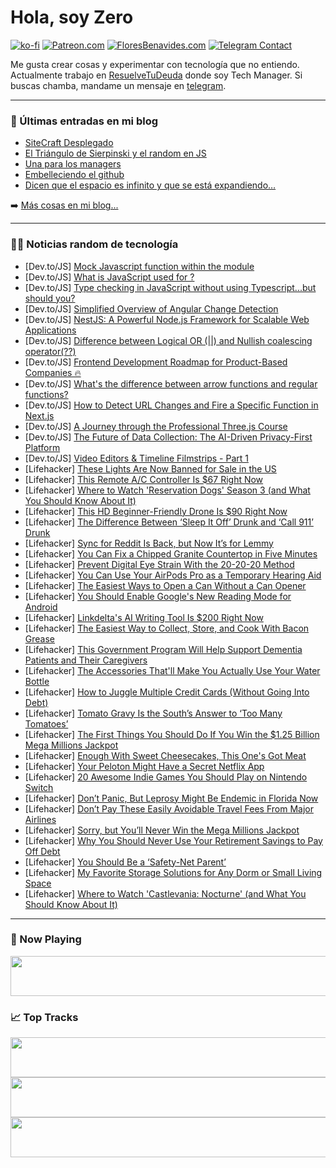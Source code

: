 # Hola, soy Zero

[![ko-fi](https://ko-fi.com/img/githubbutton_sm.svg)](https://ko-fi.com/J3J4N0LUK)
[![Patreon.com](https://img.shields.io/endpoint.svg?url=https%3A%2F%2Fshieldsio-patreon.vercel.app%2Fapi%3Fusername%3Dzerodragon%26type%3Dpatrons&style=for-the-badge)](https://patreon.com/zerodragon)
[![FloresBenavides.com](https://img.shields.io/website?down_message=oops&label=MiBlog&style=for-the-badge&up_message=online&url=https%3A%2F%2Ffloresbenavides.com)](https://floresbenavides.com)
[![Telegram Contact](https://img.shields.io/badge/escr%C3%ADbeme-ZeroDragon-%2326A5E4?style=for-the-badge&logo=telegram)](https://t.me/zerodragon)

Me gusta crear cosas y experimentar con tecnología que no entiendo.
Actualmente trabajo en [ResuelveTuDeuda](http://github.com/resuelve) donde soy Tech Manager.
Si buscas chamba, mandame un mensaje en [telegram](https://t.me/zerodragon).

---

### 📕 Últimas entradas en mi blog
<!-- BLOG-POST-LIST:START -->
- [SiteCraft Desplegado](https://floresbenavides.com/sitecraft-desplegado/)
- [El Triángulo de Sierpinski y el random en JS](https://floresbenavides.com/el-triangulo-de-sierpinski-y-el-random-en-js/)
- [Una para los managers](https://floresbenavides.com/una-para-los-managers/)
- [Embelleciendo el github](https://floresbenavides.com/embelleciendo-el-github/)
- [Dicen que el espacio es infinito y que se está expandiendo…](https://floresbenavides.com/dicen-que-el-espacio-es-infinito-y-que-se-esta-expandiendo/)
<!-- BLOG-POST-LIST:END -->

➡️ [Más cosas en mi blog...](https://floresbenavides.com)

---

### 👨‍💻 Noticias random de tecnología
<!-- TECH-POSTS:START -->
- [Dev.to/JS] [Mock Javascript function within the module](https://dev.to/ravimaharjan/mock-javascript-function-within-the-module-3b81)
- [Dev.to/JS] [What is JavaScript used for ?](https://dev.to/bindupatidar/what-is-javascript-used-for--54ge)
- [Dev.to/JS] [Type checking in JavaScript without using Typescript...but should you?](https://dev.to/xplodivity/type-checking-in-javascript-without-using-typescriptbut-should-you-29n4)
- [Dev.to/JS] [Simplified Overview of Angular Change Detection](https://dev.to/ussdlover/simplified-overview-of-angular-change-detection-4pbf)
- [Dev.to/JS] [NestJS: A Powerful Node.js Framework for Scalable Web Applications](https://dev.to/aimal-akrami/nestjs-a-powerful-nodejs-framework-for-scalable-web-applications-4a0k)
- [Dev.to/JS] [Difference between Logical OR &lpar;||&rpar; and Nullish coalescing operator&lpar;??&rpar;](https://dev.to/kaziusan/difference-between-logical-or-and-nullish-coalescing-operator-1fdb)
- [Dev.to/JS] [Frontend Development Roadmap for Product-Based Companies 🔥](https://dev.to/anjankarmakar/frontend-development-roadmap-for-product-based-companies-471e)
- [Dev.to/JS] [What&#39;s the difference between arrow functions and regular functions?](https://dev.to/pedrogustavo/whats-the-difference-between-arrow-functions-and-regular-functions-352c)
- [Dev.to/JS] [How to Detect URL Changes and Fire a Specific Function in Next.js](https://dev.to/yanagisawahidetoshi/how-to-detect-url-changes-and-fire-a-specific-function-in-nextjs-2bkc)
- [Dev.to/JS] [A Journey through the Professional Three.js Course](https://dev.to/harryholland/a-journey-through-the-professional-threejs-course-3j1b)
- [Dev.to/JS] [The Future of Data Collection: The AI-Driven Privacy-First Platform](https://dev.to/aiforme/the-future-of-data-collection-the-ai-driven-privacy-first-platform-3f0c)
- [Dev.to/JS] [Video Editors &amp; Timeline Filmstrips - Part 1](https://dev.to/adityakrshnn/video-editors-timeline-filmstrips-part-1-7h)
- [Lifehacker] [These Lights Are Now Banned for Sale in the US](https://lifehacker.com/these-lights-are-now-banned-for-sale-in-the-us-1850700832)
- [Lifehacker] [This Remote A/C Controller Is $67 Right Now](https://lifehacker.com/this-remote-a-c-controller-is-67-right-now-1850686436)
- [Lifehacker] [Where to Watch &#39;Reservation Dogs&#39; Season 3 &lpar;and What You Should Know About It&rpar;](https://lifehacker.com/where-to-watch-reservation-dogs-season-3-and-what-you-1850686196)
- [Lifehacker] [This HD Beginner-Friendly Drone Is $90 Right Now](https://lifehacker.com/this-hd-beginner-friendly-drone-is-90-right-now-1850686579)
- [Lifehacker] [The Difference Between ‘Sleep It Off’ Drunk and ‘Call 911’ Drunk](https://lifehacker.com/is-your-friend-sleep-it-off-drunk-or-call-911-drunk-1725380214)
- [Lifehacker] [Sync for Reddit Is Back, but Now It’s for Lemmy](https://lifehacker.com/sync-for-reddit-is-back-but-now-it-s-for-lemmy-1850700292)
- [Lifehacker] [You Can Fix a Chipped Granite Countertop in Five Minutes](https://lifehacker.com/you-can-fix-a-chipped-granite-countertop-in-five-minute-1850700006)
- [Lifehacker] [Prevent Digital Eye Strain With the 20-20-20 Method](https://lifehacker.com/prevent-digital-eye-strain-with-the-20-20-20-method-1850700377)
- [Lifehacker] [You Can Use Your AirPods Pro as a Temporary Hearing Aid](https://lifehacker.com/you-can-use-your-airpods-pro-as-a-temporary-hearing-aid-1850699565)
- [Lifehacker] [The Easiest Ways to Open a Can Without a Can Opener](https://lifehacker.com/the-easiest-ways-to-open-a-can-without-a-can-opener-1849462161)
- [Lifehacker] [You Should Enable Google&#39;s New Reading Mode for Android](https://lifehacker.com/you-should-enable-googles-new-reading-mode-for-android-1850698994)
- [Lifehacker] [Linkdelta&#39;s AI Writing Tool Is $200 Right Now](https://lifehacker.com/linkdeltas-ai-writing-tool-is-200-right-now-1850686156)
- [Lifehacker] [The Easiest Way to Collect, Store, and Cook With Bacon Grease](https://lifehacker.com/how-to-collect-store-and-cook-with-bacon-grease-1833410977)
- [Lifehacker] [This Government Program Will Help Support Dementia Patients and Their Caregivers](https://lifehacker.com/apply-for-this-government-program-if-you-care-for-someo-1850697731)
- [Lifehacker] [The Accessories That&#39;ll Make You Actually Use Your Water Bottle](https://lifehacker.com/the-accessories-thatll-make-you-actually-use-your-water-1850698716)
- [Lifehacker] [How to Juggle Multiple Credit Cards &lpar;Without Going Into Debt&rpar;](https://lifehacker.com/how-to-juggle-multiple-credit-cards-without-going-into-1850697565)
- [Lifehacker] [Tomato Gravy Is the South’s Answer to ‘Too Many Tomatoes’](https://lifehacker.com/tomato-gravy-is-the-south-s-answer-to-too-many-tomatoe-1850697677)
- [Lifehacker] [The First Things You Should Do If You Win the $1.25 Billion Mega Millions Jackpot](https://lifehacker.com/here-s-what-to-do-if-you-win-the-mega-millions-lottery-1849342195)
- [Lifehacker] [Enough With Sweet Cheesecakes, This One&#39;s Got Meat](https://lifehacker.com/enough-with-sweet-cheesecakes-this-ones-got-meat-1850697656)
- [Lifehacker] [Your Peloton Might Have a Secret Netflix App](https://lifehacker.com/check-your-peloton-for-a-secret-netflix-app-1850699394)
- [Lifehacker] [20 Awesome Indie Games You Should Play on Nintendo Switch](https://lifehacker.com/best-indie-games-nintendo-switch-1850699453)
- [Lifehacker] [Don’t Panic, But Leprosy Might Be Endemic in Florida Now](https://lifehacker.com/don-t-panic-but-leprosy-might-be-endemic-in-florida-no-1850697569)
- [Lifehacker] [Don’t Pay These Easily Avoidable Travel Fees From Major Airlines](https://lifehacker.com/don-t-pay-these-easily-avoidable-travel-fees-from-major-1850697515)
- [Lifehacker] [Sorry, but You’ll Never Win the Mega Millions Jackpot](https://lifehacker.com/winning-the-powerball-lottery-won-t-solve-your-problems-1752378740)
- [Lifehacker] [Why You Should Never Use Your Retirement Savings to Pay Off Debt](https://lifehacker.com/why-you-should-never-use-your-retirement-savings-to-pay-1850696666)
- [Lifehacker] [You Should Be a ‘Safety-Net Parent’](https://lifehacker.com/you-should-be-a-safety-net-parent-1850690958)
- [Lifehacker] [My Favorite Storage Solutions for Any Dorm or Small Living Space](https://lifehacker.com/my-favorite-storage-solutions-for-any-dorm-or-small-liv-1850695911)
- [Lifehacker] [Where to Watch &#39;Castlevania: Nocturne&#39; &lpar;and What You Should Know About It&rpar;](https://lifehacker.com/where-to-watch-castlevania-nocturne-and-what-you-shou-1850686916)<!-- TECH-POSTS:END -->

---

### 🎵 Now Playing
<a href="https://spotify-now-playing-dun.vercel.app/now-playing?open"><img src="https://spotify-now-playing-dun.vercel.app/now-playing" width="540" height="64"></a>

### 📈 Top Tracks
<a href="https://spotify-now-playing-dun.vercel.app/top-tracks?i=1&open"><img src="https://spotify-now-playing-dun.vercel.app/top-tracks?i=1" width="540" height="64"></a>
<a href="https://spotify-now-playing-dun.vercel.app/top-tracks?i=2&open"><img src="https://spotify-now-playing-dun.vercel.app/top-tracks?i=2" width="540" height="64"></a>
<a href="https://spotify-now-playing-dun.vercel.app/top-tracks?i=3&open"><img src="https://spotify-now-playing-dun.vercel.app/top-tracks?i=3" width="540" height="64"></a>
